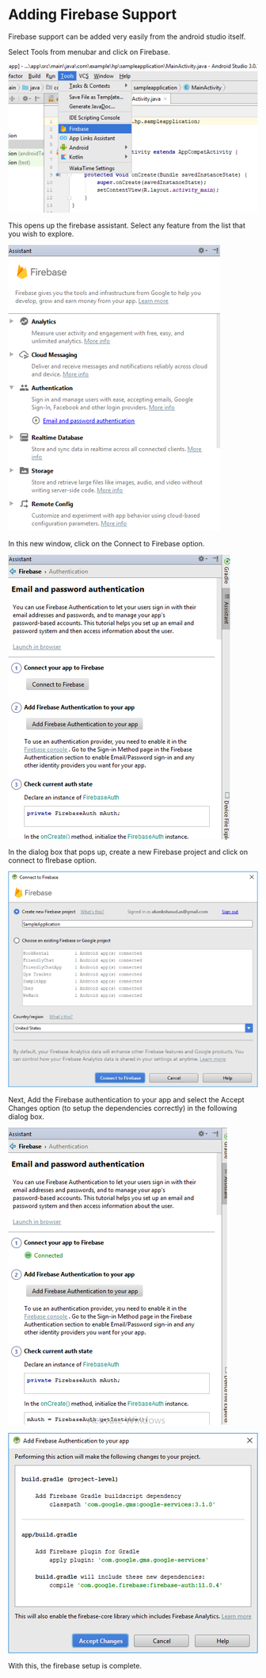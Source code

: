 # Adding Firebase Support

Firebase support can be added very easily from the android studio itself.

Select Tools from menubar and click on Firebase.

![](Firebase/images/ConnectToFirebase1.png)

This opens up the firebase assistant. Select any feature from the list that you wish to explore.

![](Firebase/images/ConnectToFirebase2.png)

In this new window, click on the Connect to Firebase option.

![](Firebase/images/ConnectToFirebase3.png)

In the dialog box that pops up, create a new Firebase project and click on connect to fIrebase option.

![](Firebase/images/ConnectToFirebase4.png)

Next, Add the Firebase authentication to your app and select the Accept Changes option (to setup the dependencies correctly) in the following dialog box.

![](Firebase/images/ConnectToFirebase5.png)

![](Firebase/images/ConnectToFirebase6.png)
     
With this, the firebase setup is complete.


